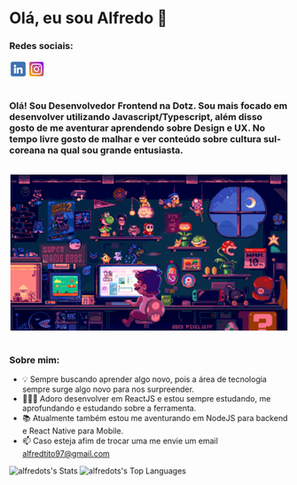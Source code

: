 # Olá, eu sou Alfredo 👋

### Redes sociais:

<div style="display: flex; align-items: center; gap: 4px;">
  <a href="https://www.linkedin.com/in/alfredo-tito-837429ba/">
    <img align="center" alt="Alfredo's LinkedIn" width="32px" src="docs/linkedin-logo.png" />
  </a>

  <a href="https://www.instagram.com/garotocaos_/">
    <img align="center" alt="Alfredo's Instagram" width="26px"  src="docs/instagram-logo2.png" />
  </a>
</div>

<br/>

### Olá! Sou Desenvolvedor Frontend na Dotz. Sou mais focado em desenvolver utilizando Javascript/Typescript, além disso gosto de me aventurar aprendendo sobre Design e UX. No tempo livre gosto de malhar e ver conteúdo sobre cultura sul-coreana na qual sou grande entusiasta.

<br/>

<div align="center">
  <img src="docs/mario-developer.gif" alt="" width="500" />
</div>


<br/>

### Sobre mim:

- 💡 Sempre buscando aprender algo novo, pois a área de tecnologia sempre surge algo novo para nos surpreender.
- 👨🏽‍💻 Adoro desenvolver em ReactJS e estou sempre estudando, me aprofundando e estudando sobre a ferramenta.
- 📚 Atualmente também estou me aventurando em NodeJS para backend e React Native para Mobile.
- 📫 Caso esteja afim de trocar uma me envie um email alfredtito97@gmail.com

![alfredots's Stats](https://github-readme-stats.vercel.app/api?username=alfredots&theme=default&show_icons=true&hide_border=false&count_private=true)
![alfredots's Top Languages](https://github-readme-stats.vercel.app/api/top-langs/?username=alfredots&theme=default&show_icons=true&hide_border=false&layout=compact)
